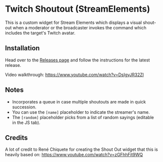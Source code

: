 # Twitch Shoutout (StreamElements)
This is a custom widget for Stream Elements which displays a visual shout-out when a moderator or the broadcaster invokes the command which includes the target's Twitch avatar.

## Installation
Head over to the [Releases page](https://github.com/brofar/Twitch-Shoutout/releases) and follow the instructions for the latest release.

Video walkthrough: https://www.youtube.com/watch?v=DsIgyJR32ZI

## Notes
* Incorporates a queue in case multiple shoutouts are made in quick succession.
* You can use the `[name]` placeholder to indicate the streamer's name.
* The `[random]` placeholder picks from a list of random sayings (editable in the JS tab).


## Credits
A lot of credit to René Chiquete for creating the Shout Out widget that this is heavily based on: https://www.youtube.com/watch?v=zGFhhFit9WQ
